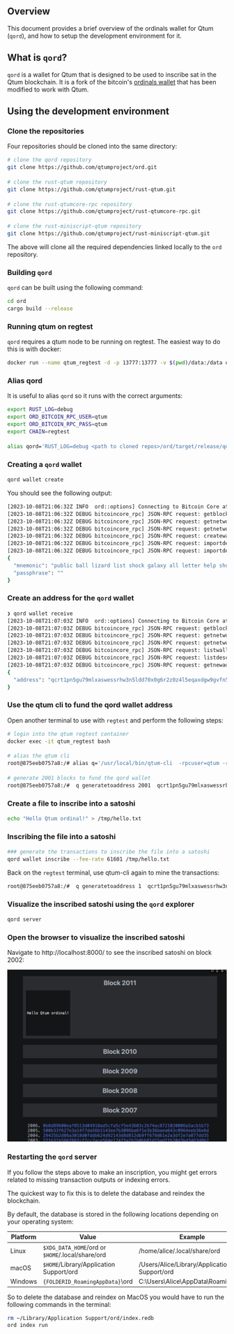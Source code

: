 ## Overview
This document provides a brief overview of the ordinals wallet for Qtum (`qord`), and how to setup the development environment for it.

## What is `qord`?
`qord` is a wallet for Qtum that is designed to be used to inscribe sat in the Qtum blockchain. It is a fork of the bitcoin's [ordinals wallet](https://github.com/ordinals/ord) that has been modified to work with Qtum.


## Using the development environment

### Clone the repositories

Four repositories should be cloned into the same directory:

```bash
# clone the qord repository
git clone https://github.com/qtumproject/ord.git

# clone the rust-qtum repository
git clone https://github.com/qtumproject/rust-qtum.git

# clone the rust-qtumcore-rpc repository
git clone https://github.com/qtumproject/rust-qtumcore-rpc.git

# clone the rust-miniscript-qtum repository
git clone https://github.com/qtumproject/rust-miniscript-qtum.git
```
The above will clone all the required dependencies linked locally to the `ord` repository.


### Building `qord`

`qord` can be built using the following command:

```bash
cd ord
cargo build --release
```

### Running qtum on regtest

`qord` requires a qtum node to be running on regtest. The easiest way to do this is with docker:

```bash
docker run --name qtum_regtest -d -p 13777:13777 -v $(pwd)/data:/data qtum/qtum:latest qtumd -regtest -txindex -addrindex=1 -rpcbind=0.0.0.0:13777 -rpcallowip=0.0.0.0/0 -logevents -rpcuser=qtum -rpcpassword=qtum -deprecatedrpc=accounts -printtoconsole -debug=1
```

### Alias qord
It is useful to alias `qord` so it runs with the correct arguments:

```bash
export RUST_LOG=debug
export ORD_BITCOIN_RPC_USER=qtum
export ORD_BITCOIN_RPC_PASS=qtum
export CHAIN=regtest

alias qord='RUST_LOG=debug <path to cloned repos>/ord/target/release/qord --regtest --bitcoin-rpc-user qtum --bitcoin-rpc-pass qtum  --rpc-url 127.0.0.1:13777'
```

### Creating a `qord` wallet

```bash
qord wallet create
```

You should see the following output:

```bash
[2023-10-08T21:06:32Z INFO  ord::options] Connecting to Bitcoin Core at 127.0.0.1:13777/wallet/ord
[2023-10-08T21:06:32Z DEBUG bitcoincore_rpc] JSON-RPC request: getblockchaininfo []
[2023-10-08T21:06:32Z DEBUG bitcoincore_rpc] JSON-RPC request: getnetworkinfo []
[2023-10-08T21:06:32Z DEBUG bitcoincore_rpc] JSON-RPC request: getnetworkinfo []
[2023-10-08T21:06:32Z DEBUG bitcoincore_rpc] JSON-RPC request: createwallet ["ord",false,true]
[2023-10-08T21:06:32Z DEBUG bitcoincore_rpc] JSON-RPC request: importdescriptors [[{"active":true,"desc":"tr([24735198/86'/1'/0']tprv8gXojALAAYg9ojGa9AJwbwsojkg4tTuR6cKcACY4BSmVnw8mQrJJiLXQCSazmr71asiQLXGnRopLGRpUiozfdXeeakwwafXp1te2av1B8Zk/0/*)#hcxp0gyd","internal":false,"timestamp":"now"}]]
[2023-10-08T21:06:32Z DEBUG bitcoincore_rpc] JSON-RPC request: importdescriptors [[{"active":true,"desc":"tr([24735198/86'/1'/0']tprv8gXojALAAYg9ojGa9AJwbwsojkg4tTuR6cKcACY4BSmVnw8mQrJJiLXQCSazmr71asiQLXGnRopLGRpUiozfdXeeakwwafXp1te2av1B8Zk/1/*)#xvrqja54","internal":true,"timestamp":"now"}]]
{
  "mnemonic": "public ball lizard list shock galaxy all letter help shoulder opinion immune",
  "passphrase": ""
}
```

### Create an address for the `qord` wallet

```bash
❯ qord wallet receive
[2023-10-08T21:07:03Z INFO  ord::options] Connecting to Bitcoin Core at 127.0.0.1:13777/wallet/ord
[2023-10-08T21:07:03Z DEBUG bitcoincore_rpc] JSON-RPC request: getblockchaininfo []
[2023-10-08T21:07:03Z DEBUG bitcoincore_rpc] JSON-RPC request: getnetworkinfo []
[2023-10-08T21:07:03Z DEBUG bitcoincore_rpc] JSON-RPC request: getnetworkinfo []
[2023-10-08T21:07:03Z DEBUG bitcoincore_rpc] JSON-RPC request: listwallets []
[2023-10-08T21:07:03Z DEBUG bitcoincore_rpc] JSON-RPC request: listdescriptors []
[2023-10-08T21:07:03Z DEBUG bitcoincore_rpc] JSON-RPC request: getnewaddress [null,"bech32m"]
{
  "address": "qcrt1pn5gu79mlxaswessrhw3n5ldd70x0g6r2z0z4l5eqaxdgw9gvfn5s97fevr"
}
```

### Use the qtum cli to fund the qord wallet address

Open another terminal to use with `regtest` and perform the following steps:

```bash
# login into the qtum regtest container
docker exec -it qtum_regtest bash

# alias the qtum cli
root@875eeb0757a8:/# alias q='/usr/local/bin/qtum-cli  -rpcuser=qtum -rpcpassword=qtum -regtest -rpcport=13777 --rpcconnect=127.0.0.1'

# generate 2001 blocks to fund the qord wallet
root@875eeb0757a8:/#  q generatetoaddress 2001  qcrt1pn5gu79mlxaswessrhw3n5ldd70x0g6r2z0z4l5eqaxdgw9gvfn5s97fevr
```

### Create a file to inscribe into a satoshi



```bash
echo "Hello Qtum ordinal!" > /tmp/hello.txt
```

### Inscribing the file into a satoshi

```bash
### generate the transactions to inscribe the file into a satoshi
qord wallet inscribe --fee-rate 61601 /tmp/hello.txt 
```
Back on the `regtest` terminal, use qtum-cli again to mine the transactions:

```bash
root@875eeb0757a8:/#  q generatetoaddress 1  qcrt1pn5gu79mlxaswessrhw3n5ldd70x0g6r2z0z4l5eqaxdgw9gvfn5s97fevr
```

### Visualize the inscribed satoshi using the `qord` explorer

```bash
qord server
```

### Open the browser to visualize the inscribed satoshi

Navigate to http://localhost:8000/ to see the inscribed satoshi on block 2002:

![Alt text](image.png)

### Restarting the `qord` server

If you follow the steps above to make an inscription, you might get errors related to missing transaction outputs or indexing errors.

The quickest way to fix this is to delete the database and reindex the blockchain.

By default, the database is stored in the following locations depending on your operating system:

|Platform | Value                                            | Example                                      |
| ------- | ------------------------------------------------ | -------------------------------------------- |
| Linux   | `$XDG_DATA_HOME`/ord or `$HOME`/.local/share/ord | /home/alice/.local/share/ord                 |
| macOS   | `$HOME`/Library/Application Support/ord          | /Users/Alice/Library/Application Support/ord |
| Windows | `{FOLDERID_RoamingAppData}`\ord                  | C:\Users\Alice\AppData\Roaming\ord           |

So to delete the database and reindex on MacOS you would have to run the following
commands in the terminal:

```bash
rm ~/Library/Application Support/ord/index.redb
ord index run
```

